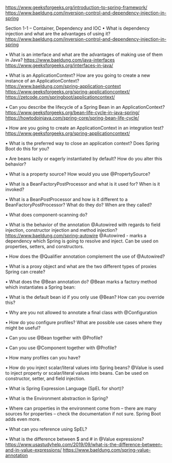 https://www.geeksforgeeks.org/introduction-to-spring-framework/
https://www.baeldung.com/inversion-control-and-dependency-injection-in-spring

Section 1-1 – Container, Dependency and IOC 
• What is dependency injection and what are the advantages of using it? 
https://www.baeldung.com/inversion-control-and-dependency-injection-in-spring


• What is an interface and what are the advantages of making use of them in Java? 
https://www.baeldung.com/java-interfaces
https://www.geeksforgeeks.org/interfaces-in-java/


• What is an ApplicationContext? How are you going to create a new instance of an ApplicationContext?  
https://www.baeldung.com/spring-application-context
https://www.geeksforgeeks.org/spring-applicationcontext/
https://zetcode.com/springboot/applicationcontext/


• Can you describe the lifecycle of a Spring Bean in an ApplicationContext?
https://www.geeksforgeeks.org/bean-life-cycle-in-java-spring/
https://howtodoinjava.com/spring-core/spring-bean-life-cycle/


• How are you going to create an ApplicationContext in an integration test?
https://www.geeksforgeeks.org/spring-applicationcontext/


• What is the preferred way to close an application context? Does Spring Boot do this for you?


• Are beans lazily or eagerly instantiated by default? How do you alter this behavior?


• What is a property source? How would you use @PropertySource?


• What is a BeanFactoryPostProcessor and what is it used for? When is it invoked?


• What is a BeanPostProcessor and how is it different to a BeanFactoryPostProcessor? What do they do? When are they called?


• What does component-scanning do?


• What is the behavior of the annotation @Autowired with regards to field injection, constructor injection and method injection?
https://www.baeldung.com/spring-autowire
@Autowired - marks a dependency which Spring is going to resolve and inject. Can be used on properties, setters, and constructors.


• How does the @Qualifier annotation complement the use of @Autowired?


• What is a proxy object and what are the two different types of proxies Spring can create?


• What does the @Bean annotation do?
@Bean marks a factory method which instantiates a Spring bean:


• What is the default bean id if you only use @Bean? How can you override this?


• Why are you not allowed to annotate a final class with @Configuration


• How do you configure profiles? What are possible use cases where they might be useful? 


• Can you use @Bean together with @Profile? 


• Can you use @Component together with @Profile? 


• How many profiles can you have? 


• How do you inject scalar/literal values into Spring beans? 
@Value is used to inject property or scalar/literal values into beans. Can be used on constructor, setter, and field injection.

• What is Spring Expression Language (SpEL for short)? 


• What is the Environment abstraction in Spring? 


• Where can properties in the environment come from – there are many sources for properties – check the documentation if not sure. Spring Boot adds even more. 


• What can you reference using SpEL?


• What is the difference between $ and # in @Value expressions?
https://www.usastudyhelp.com/2019/09/what-is-the-difference-between-and-in-value-expressions/
https://www.baeldung.com/spring-value-annotation